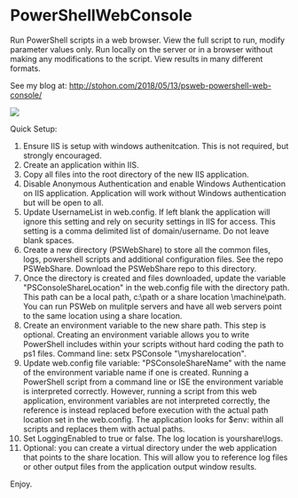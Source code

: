 # PowerShellWebConsole

Run PowerShell scripts in a web browser. View the full script to run, modify parameter values only. Run locally on the server or in a browser without making any modifications to the script. View results in many different formats. 

See my blog at: http://stohon.com/2018/05/13/psweb-powershell-web-console/

<img src="http://stohon.com/wp-content/uploads/2018/05/PSConsole-768x432.png"></img>

Quick Setup: 
1. Ensure IIS is setup with windows authenitcation. This is not required, but strongly encouraged.  
2. Create an application within IIS. 
3. Copy all files into the root directory of the new IIS application.
4. Disable Anonymous Authentication and enable Windows Authentication on IIS application. Application will work without Windows authentication but will be open to all. 
5. Update UsernameList in web.config. If left blank the application will ignore this setting and rely on security settings in IIS for access. This setting is a comma delimited list of domain/username. Do not leave blank spaces.  
6. Create a new directory (PSWebShare) to store all the common files, logs, powershell scripts and additional configuration files. See the repo PSWebShare. Download the PSWebShare repo to this directory.
7. Once the directory is created and files downloaded, update the variable "PSConsoleShareLocation" in the web.config file with the directory path. This path can be a local path, c:\path or a share location \\machine\path. You can run PSWeb on mulitple servers and have all web servers point to the same location using a share location.
8. Create an environment variable to the new share path. This step is optional. Creating an environment variable allows you to write PowerShell includes within your scripts without hard coding the path to ps1 files. Command line: setx PSConsole "\\mysharelocation". 
9. Update web.config file variable: "PSConsoleShareName" with the name of the environment variable name if one is created. Running a PowerShell script from a command line or ISE the environment variable is interpreted correctly. However, running a script from this web application, environment variables are not interpreted correctly, the reference is instead replaced before execution with the actual path location set in the web.config. The application looks for $env:<EnvironmentVariable> within all scripts and replaces them with actual paths. 
10. Set LoggingEnabled to true or false. The log location is yourshare\logs.
11. Optional: you can create a virtual directory under the web application that points to the share location. This will allow you to reference log files or other output files from the application output window results.  

Enjoy.
